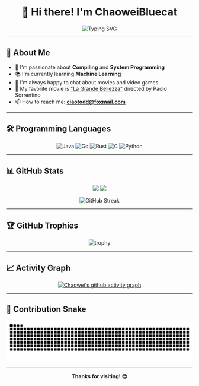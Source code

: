 <div align="center">
  
# 👋 Hi there! I'm ChaoweiBluecat

<img src="https://readme-typing-svg.herokuapp.com?font=Fira+Code&pause=1000&color=36BCF7&center=true&vCenter=true&width=435&lines=Welcome+to+my+GitHub+profile!" alt="Typing SVG" />

</div>

---

## 🚀 About Me

- 🔭 I'm passionate about **Compiling** and **System Programming**
- 📚 I'm currently learning **Machine Learning**
- 💬 I'm always happy to chat about movies and video games
- 🌱 My favorite movie is ["La Grande Bellezza"](https://www.imdb.com/title/tt2358891/) directed by Paolo Sorrentino
- 📫 How to reach me: **ciaotodd@foxmail.com**

---

## 🛠️ Programming Languages

<div align="center">

![Java](https://img.shields.io/badge/Java-ED8B00?style=for-the-badge&logo=openjdk&logoColor=white)
![Go](https://img.shields.io/badge/Go-00ADD8?style=for-the-badge&logo=go&logoColor=white)
![Rust](https://img.shields.io/badge/Rust-000000?style=for-the-badge&logo=rust&logoColor=white)
![C](https://img.shields.io/badge/C-00599C?style=for-the-badge&logo=c&logoColor=white)
![Python](https://img.shields.io/badge/Python-3776AB?style=for-the-badge&logo=python&logoColor=white)

</div>

---

## 📊 GitHub Stats

<div align="center">
  
<img height="180em" src="https://github-readme-stats.vercel.app/api?username=Chaoweibluecat&show_icons=true&theme=tokyonight&include_all_commits=true&count_private=true"/>
<img height="180em" src="https://github-readme-stats.vercel.app/api/top-langs/?username=Chaoweibluecat&layout=compact&langs_count=8&theme=tokyonight"/>

</div>

<div align="center">
  
![GitHub Streak](https://github-readme-streak-stats.herokuapp.com/?user=Chaoweibluecat&theme=tokyonight)

</div>

---

## 🏆 GitHub Trophies

<div align="center">
  
![trophy](https://github-profile-trophy.vercel.app/?username=Chaoweibluecat&theme=tokyonight&no-frame=false&no-bg=false&margin-w=4)

</div>

---

## 📈 Activity Graph

<div align="center">
  
[![Chaowei's github activity graph](https://github-readme-activity-graph.vercel.app/graph?username=Chaoweibluecat&theme=tokyo-night)](https://github.com/ashutosh00710/github-readme-activity-graph)

</div>

---

## 🐍 Contribution Snake

<div align="center">
  
![Snake animation](https://raw.githubusercontent.com/Chaoweibluecat/Chaoweibluecat/output/github-contribution-grid-snake.svg)

</div>


---

<div align="center">
  
**Thanks for visiting! 😊**

</div>
